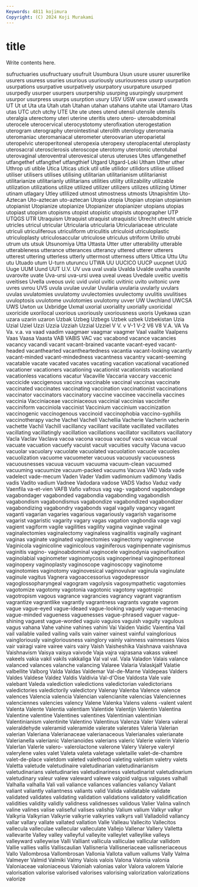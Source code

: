```yaml
---
Keywords: 4811 kojimura
Copyright: (C) 2024 Koji Murakami
---
```


# title

Write contents here.



sufructuaries usufructuary usufruit Usumbura Usun usure usurer usurerlike usurers
usuress usuries usurious usuriously usuriousness usurp usurpation usurpations usurpative usurpatively
usurpatory usurpature usurped usurpedly usurper usurpers usurpership usurping usurpingly usurpment
usurpor usurpress usurps usurption usury USV USW usw usward uswards
UT Ut ut Uta uta Utah utah Utahan utahan utahans
utahite utai Utamaro Utas utas UTC utch utchy UTE Ute
ute utees utend utensil utensile utensils uteralgia uterectomy uteri uterine
uteritis utero utero- uteroabdominal uterocele uterocervical uterocystotomy uterofixation uterogestation uterogram
uterography uterointestinal uterolith uterology uteromania uteromaniac uteromaniacal uterometer uteroovarian uteroparietal
uteropelvic uteroperitoneal uteropexia uteropexy uteroplacental uteroplasty uterosacral uterosclerosis uteroscope uterotomy
uterotonic uterotubal uterovaginal uteroventral uterovesical uterus uteruses Utes utfangenethef utfangethef
utfangthef utfangthief Utgard Utgard-Loki Utham Uther uther Uthrop uti utible
Utica Uticas utick util utile utilidor utilidors utilise utilised utiliser
utilisers utilises utilising utilitarian utilitarianism utilitarianist utilitarianize utilitarianly utilitarians utilities
utility utilizability utilizable utilization utilizations utilize utilized utilizer utilizers utilizes
utilizing Utimer utinam utlagary Utley utlilized utmost utmostness utmosts Utnapishtim
Uto-Aztecan Uto-aztecan uto-aztecan Utopia utopia Utopian utopian utopianism utopianist Utopianize
utopianize Utopianizer utopianizer utopians utopias utopiast utopism utopisms utopist utopistic
utopists utopographer UTP UTQGS UTR Utraquism Utraquist utraquist utraquistic Utrecht
utrecht utricle utricles utricul utricular Utricularia utricularia Utriculariaceae utriculate utriculi
utriculiferous utriculiform utriculitis utriculoid utriculoplastic utriculoplasty utriculosaccular utriculose utriculus utriform
Utrillo utrubi utrum uts utsuk Utsunomiya Utta Uttasta Utter utter
utterability utterable utterableness utterance utterances utterancy uttered utterer utterers utterest
uttering utterless utterly uttermost utterness utters Uttica Uttu Utu utu
Utuado utum U-turn uturuncu UTWA UU UUCICO UUCP uucpnet UUG
Uuge UUM Uund UUT U.V. UV uva uval uvala Uvalda
Uvalde uvalha uvanite uvarovite uvate Uva-ursi uva-ursi uvea uveal uveas
Uvedale uveitic uveitis uveitises Uvella uveous uvic uvid uviol uvitic
uvitinic uvito uvitonic uvre uvres uvrou UVS uvula uvulae uvular
Uvularia uvularia uvularly uvulars uvulas uvulatomies uvulatomy uvulectomies uvulectomy uvulitis
uvulitises uvuloptosis uvulotome uvulotomies uvulotomy uvver UW Uwchland UWCSA UWS
Uwton ux Uxbridge Uxmal uxorial uxoriality uxorially uxoricidal uxoricide uxorilocal
uxorious uxoriously uxoriousness uxoris Uyekawa uzan uzara uzarin uzaron Uzbak
Uzbeg Uzbegs Uzbek uzbek Uzbekistan Uzia Uzial Uziel Uzzi Uzzia
Uzziah Uzzial Uzziel V V. v V-1 V-2 V6 V8
V.A. VA Va Va. v.a. va vaad vaadim vaagmaer vaagmar
vaagmer Vaal vaalite Vaalpens Vaas Vaasa Vaasta VAB VABIS VAC
vac vacabond vacance vacancies vacancy vacandi vacant vacant-brained vacante vacant-eyed
vacant-headed vacanthearted vacantheartedness vacantia vacant-looking vacantly vacant-minded vacant-mindedness vacantness vacantry
vacant-seeming vacatable vacate vacated vacates vacating vacation vacational vacationed vacationer
vacationers vacationing vacationist vacationists vacationland vacationless vacations vacatur Vacaville Vaccaria
vaccary vaccenic vaccicide vaccigenous vaccina vaccinable vaccinal vaccinas vaccinate vaccinated
vaccinates vaccinating vaccination vaccinationist vaccinations vaccinator vaccinators vaccinatory vaccine vaccinee
vaccinella vaccines vaccinia Vacciniaceae vacciniaceous vaccinial vaccinias vaccinifer vacciniform vacciniola
vaccinist Vaccinium vaccinium vaccinization vaccinogenic vaccinogenous vaccinoid vaccinophobia vaccino-syphilis vaccinotherapy
vache Vachel Vachell Vachellia Vacherie Vacherin vacherin vachette Vachil Vachill
vacillancy vacillant vacillate vacillated vacillates vacillating vacillatingly vacillation vacillations vacillator
vacillators vacillatory Vacla Vaclav Vaclava vacoa vacona vacoua vacouf vacs
vacua vacual vacuate vacuation vacuefy vacuist vacuit vacuities vacuity Vacuna
vacuo vacuolar vacuolary vacuolate vacuolated vacuolation vacuole vacuoles vacuolization vacuome
vacuometer vacuous vacuously vacuousness vacuousnesses vacuua vacuum vacuuma vacuum-clean vacuumed
vacuuming vacuumize vacuum-packed vacuums Vacuva VAD Vada vade vadelect vade-mecum
Vaden Vader Vadim vadimonium vadimony Vadis vadis Vadito vadium Vadnee
Vadodara vadose VADS Vadso Vaduz vady Vaenfila va-et-vien VAFB Vafio
vafrous vag vag- vagabond vagabondage vagabondager vagabonded vagabondia vagabonding vagabondish
vagabondism vagabondismus vagabondize vagabondized vagabondizer vagabondizing vagabondry vagabonds vagal vagally
vagancy vagant vaganti vagarian vagaries vagarious vagariously vagarish vagarisome vagarist
vagaristic vagarity vagary vagas vagation vagbondia vage vagi vagient vagiform
vagile vagilities vagility vagina vaginae vaginal vaginalectomies vaginalectomy vaginaless vaginalitis
vaginally vaginant vaginas vaginate vaginated vaginectomies vaginectomy vaginervose Vaginicola vaginicoline
vaginicolous vaginiferous vaginipennate vaginismus vaginitis vagino- vaginoabdominal vaginocele vaginodynia vaginofixation
vaginolabial vaginometer vaginomycosis vaginoperineal vaginoperitoneal vaginopexy vaginoplasty vaginoscope vaginoscopy vaginotome
vaginotomies vaginotomy vaginovesical vaginovulvar vaginula vaginulate vaginule vagitus Vagnera vagoaccessorius
vagodepressor vagoglossopharyngeal vagogram vagolysis vagosympathetic vagotomies vagotomize vagotomy vagotonia vagotonic
vagotony vagotropic vagotropism vagous vagrance vagrancies vagrancy vagrant vagrantism vagrantize
vagrantlike vagrantly vagrantness vagrants vagrate vagrom vague vague-eyed vague-ideaed vague-looking
vaguely vague-menacing vague-minded vagueness vaguenesses vague-phrased vaguer vague-shining vaguest vague-worded
vaguio vaguios vaguish vaguity vagulous vagus vahana Vahe vahine vahines
vahini Vai Vaiden Vaidic Vaientina Vail vail vailable vailed vailing
vails vain vainer vainest vainful vainglorious vaingloriously vaingloriousness vainglory vainly
vainness vainnesses Vaios vair vairagi vaire vairee vairs vairy Vaish
Vaisheshika Vaishnava vaishnava Vaishnavism Vaisya vaisya vaivode Vaja vajra vajrasana
vakass vakeel vakeels vakia vakil vakils vakkaliga Val val val.
Vala Valadon Valais valance valanced valances valanche valancing Valaree Valaria
Valaskjalf Valatie valbellite Valborg Valda Valdas Valdemar Val-de-Marne Valdepeas Valders
Valdes Valdese Valdez Valdis Valdivia Val-d'Oise Valdosta Vale vale valebant
Valeda valediction valedictions valedictorian valedictorians valedictories valedictorily valedictory Valenay Valenba
Valence valence valences Valencia valencia Valencian valencianite valencias Valenciennes valenciennes
valencies valency Valene Valenka Valens valens -valent valent Valenta Valente
Valentia valentiam Valentide Valentijn Valentin Valentina Valentine valentine Valentines valentines
Valentinian valentinian Valentinianism valentinite Valentino Valentinus Valenza Valer Valera valeral
valeraldehyde valeramid valeramide valerate valerates Valeria Valerian valerian Valeriana Valerianaceae
valerianaceous Valerianales valerianate Valerianella valerianic Valerianoides valerians valeric Valerie valerin
Valerio Valerlan Valerle valero- valerolactone valerone Valery Valerye valeryl valerylene
vales valet Valeta valeta valetage valetaille valet-de-chambre valet-de-place valetdom valeted
valethood valeting valetism valetry valets Valetta valetude valetudinaire valetudinarian valetudinarianism
valetudinarians valetudinaries valetudinariness valetudinarist valetudinarium valetudinary valeur valew valeward valewe
valgoid valgus valguses valhall Valhalla valhalla Vali vali valiance valiances
valiancies valiancy Valiant valiant valiantly valiantness valiants valid Valida validatable
validate validated validates validating validation validations validatory validification validities validity
validly validness validnesses validous Valier Valina valinch valine valines valise
valiseful valises valiship Valium valium Valkyr valkyr Valkyria Valkyrian Valkyrie
valkyrie valkyries valkyrs vall Valladolid vallancy vallar vallary vallate vallated
vallation Valle Valleau Vallecito Vallecitos vallecula valleculae vallecular valleculate Vallejo
Vallenar Vallery Valletta vallevarite Valley valley valleyful valleyite valleylet valleylike
valleys valleyward valleywise Valli Valliant vallicula valliculae vallicular vallidom Vallie
vallies vallis Valliscaulian Vallisneria Vallisneriaceae vallisneriaceous Vallo Vallombrosa Vallombrosan Vallonia
Vallota vallum vallums Vally Valma Valmeyer Valmid Valmiki Valmy Valois
valois Valona Valonia valonia Valoniaceae valoniaceous Valoniah valonias valor Valora
valorem Valorie valorisation valorise valorised valorises valorising valorization valorizations valorize
